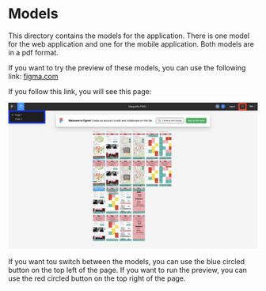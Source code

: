 # Models

This directory contains the models for the application. There is one model for the web application and one for the mobile application. Both models are in a pdf format.

If you want to try the preview of these models, you can use the following link:
[figma.com](https://www.figma.com/file/uq7eL7685EPMXpELcjMcFZ/Maquette-FIMU?node-id=0%3A1&t=9CgwTeCiTcg4dM0j-0)

If you follow this link, you will see this page:

![Figma](/Images/figma.png)

If you want tou switch between the models, you can use the blue circled button on the top left of the page. If you want to run the preview, you can use the red circled button on the top right of the page.
